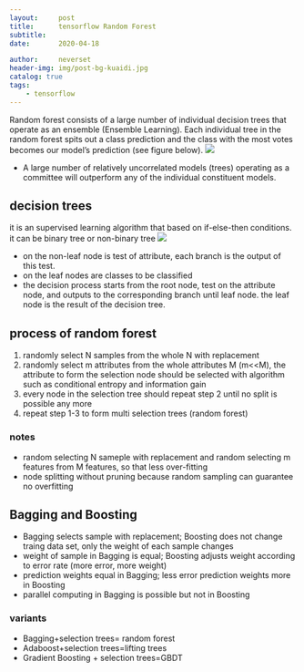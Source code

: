 ```yaml
---
layout:     post
title:      tensorflow Random Forest
subtitle:   
date:       2020-04-18

author:     neverset
header-img: img/post-bg-kuaidi.jpg
catalog: true
tags:
    - tensorflow
---
```


Random forest consists of a large number of individual decision trees that operate as an ensemble (Ensemble Learning). Each individual tree in the random forest spits out a class prediction and the class with the most votes becomes our model’s prediction (see figure below).
![](https://raw.githubusercontent.com/neverset123/cloudimg/master/Img20200426195145.png)
* A large number of relatively uncorrelated models (trees) operating as a committee will outperform any of the individual constituent models.

## decision trees
it is an supervised learning algorithm that based on if-else-then conditions.   
it can be binary tree or non-binary tree
![](https://raw.githubusercontent.com/neverset123/cloudimg/master/Img20200426194958.png)
* on the non-leaf node is test of attribute, each branch is the output of this test.
* on the leaf nodes are classes to be classified
* the decision process starts from the root node, test on the attribute node, and outputs to the corresponding branch until leaf node. the leaf node is the result of the decision tree.

## process of random forest

1.  randomly select N samples from the whole N with replacement
2.  randomly select m attributes from the whole attributes M (m<<M), the attribute to form the selection node should be selected with algorithm such as conditional entropy and information gain
3. every node in the selection tree should repeat step 2 until no split is possible any more
4. repeat step 1-3 to form multi selection trees (random forest)
### notes
* random selecting N sameple with replacement and random selecting m features from M features, so that less over-fitting
* node splitting without pruning because random sampling can guarantee no overfitting

## Bagging and Boosting

* Bagging selects sample with replacement; Boosting does not change traing data set, only the weight of each sample changes
* weight of sample in Bagging is equal; Boosting adjusts weight according to error rate (more error, more weight)
* prediction weights equal in Bagging; less error prediction weights more in Boosting
* parallel computing in Bagging is possible but not in Boosting

### variants

* Bagging+selection trees= random forest
* Adaboost+selection trees=lifting trees
* Gradient Boosting + selection trees=GBDT

